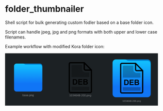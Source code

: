 # folder_thumbnailer
Shell script for bulk generating custom fodler based on a base folder icon.

Script can handle jpeg, jpg and png formats with both upper and lower case filenames.

Example workflow with modified Kora folder icon:

![Workflow example](https://raw.githubusercontent.com/j-jasz/folder_thumbnailer/9758938856b3b725908db22a293668e0ee68e6e7/workflow.png)
